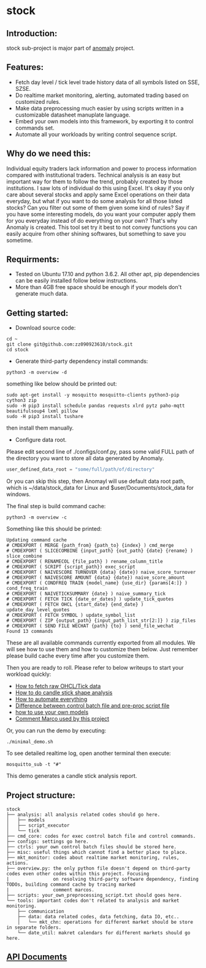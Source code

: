 # stock
## Introduction:

stock sub-project is major part of [anomaly](https://github.com/zz090923610/anomaly) project.

## Features:
* Fetch day level / tick level trade history data of all symbols listed on SSE, SZSE.
* Do realtime market monitoring, alerting, automated trading based on customized rules.
* Make data preprocessing much easier by using scripts written in a customizable datasheet manuplate language.
* Embed your own models into this framework, by exporting it to control commands set.
* Automate all your workloads by writing control sequence script.

## Why do we need this:

Individual equity traders lack information and power to process information compared with institutional traders. Technical analysis is an easy but important way for them to follow the trend, probably created by those institutions. I saw lots of individual do this using Excel. It's okay if you only care about several stocks and apply same Excel operations on their data everyday, but what if you want to do some analysis for all those listed stocks? Can you filter out some of them given some kind of rules? Say if you have some interesting models, do you want your computer apply them for you everyday instead of do everything on your own? That's why Anomaly is created. This tool set try it best to not convey functions you can easily acquire from other shining softwares, but something to save you sometime.


## Requirments:

* Tested on Ubuntu 17.10 and python 3.6.2. All other apt, pip dependencies can be easily installed follow below instructions.
* More than 4GB free space should be enough if your models don't generate much data.

## Getting started:

* Download source code:
```shell
cd ~
git clone git@github.com:zz090923610/stock.git
cd stock
```
* Generate third-party dependency install commands:
```shell
python3 -m overview -d
```
something like below should be printed out:
```shell
sudo apt-get install -y mosquitto mosquitto-clients python3-pip cython3 zip
sudo -H pip3 install schedule pandas requests xlrd pytz paho-mqtt beautifulsoup4 lxml pillow
sudo -H pip3 install tushare
```
then install them manually.
* Configure data root.

Please edit second line of ./configs/conf.py, pass some valid FULL path of the directory you want to store all data generated by Anomaly.
```python
user_defined_data_root = "some/full/path/of/directory"
```
Or you can skip this step, then Anomayl will use default data root path, which is ~/data/stock_data for Linux and $user/Documents/stock_data for windows.

The final step is build command cache:
```shell
python3 -m overview -c
```
Something like this should be printed:
```shell
Updating command cache
# CMDEXPORT ( MERGE {path_from} {path_to} {index} ) cmd_merge
# CMDEXPORT ( SLICECOMBINE {input_path} {out_path} {date} {rename} ) slice_combine
# CMDEXPORT ( RENAMECOL {file_path} ) rename_column_title
# CMDEXPORT ( SCRIPT {script_path}) exec_script
# CMDEXPORT ( NAIVESCORE TURNOVER {data} {date}) naive_score_turnover
# CMDEXPORT ( NAIVESCORE AMOUNT {data} {date}) naive_score_amount
# CMDEXPORT ( CONDFREQ TRAIN {model_name} {use_dir} {params[4:]} ) cond_freq_train
# CMDEXPORT ( NAIVETICKSUMMARY {date} ) naive_summary_tick
# CMDEXPORT ( FETCH TICK {date_or_dates} ) update_tick_quotes
# CMDEXPORT ( FETCH OHCL {start_date} {end_date} ) update_day_level_quotes
# CMDEXPORT ( FETCH SYMBOL ) update_symbol_list
# CMDEXPORT ( ZIP {output_path} {input_path_list_str[2:]} ) zip_files
# CMDEXPORT ( SEND FILE WECHAT {path} {to} ) send_file_wechat
Found 13 commands
```
These are all available commands currently exported from all modules. We will see how to use them and how to customize them below. Just remember please build cache every time after you customize them.

Then you are ready to roll. Please refer to below writeups to start your workload quickly:
* [How to fetch raw OHCL/Tick data](https://github.com/zz090923610/stock/wiki/How-to-fetch-raw-OHCL-Tick-data)
* [How to do candle stick shape analysis](https://github.com/zz090923610/stock/wiki/How-to-do-candle-stick-shape-analysis)
* [How to automate everything](https://github.com/zz090923610/stock/wiki/How-to-automate-everything)
* [Difference between control batch file and pre-proc script file](https://github.com/zz090923610/stock/wiki/Difference-between-control-batch-file-and-pre-proc-script-file)
* [how to use your own models](https://github.com/zz090923610/stock/wiki/how-to-use-your-own-models)
* [Comment Marco used by this project](https://github.com/zz090923610/stock/wiki/Comment-Marco-used-by-this-project)

Or, you can run the demo by executing:
```
./minimal_demo.sh
```
To see detailed realtime log, open another terminal then execute:
```
mosquitto_sub -t "#"
```
This demo generates a candle stick analysis report.


## Project structure:
```
stock
├── analysis: all analysis related codes should go here.
│   ├── models
│   ├── script_executor
│   └── tick
├── cmd_core: codes for exec control batch file and control commands.
├── configs: settings go here.
├── ctrls: your own control batch files should be stored here.
├── misc: useful things which cannot find a better place to place.
├── mkt_monitor: codes about realtime market monitoring, rules, actions.
├── overview.py: the only python file doesn't depend on third-party codes even other codes within this project. Focusing 
|                on resolving third-party software dependency, finding TODOs, building command cache by tracing marked
|                comment marcos.
├── scripts: your_own_preprocessing_script.txt should goes here.
└── tools: important codes don't related to analysis and market monitoring.
    ├── communication
    ├── data: data related codes, data fetching, data IO, etc..
    │   └── mkt_chn: operations for different market should be store in separate folders.
    └── date_util: makret calendars for different markets should go here.
```

## [API Documents](https://zz090923610.github.io/stock/files.html)

